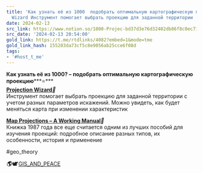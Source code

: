 ```yaml
---
title: 'Как узнать её из 1000  подобрать оптимальную картографическую проекцию Projection
  Wizard Инструмент помогает выбрать проекцию для заданной территории '
date: 2024-02-13
src_link: https://www.notion.so/1000-Projec-bd37d3e76d32402db86f8c0ec71ebff5
src_date: '2024-02-13 20:54:00'
gold_link: https://t.me/rtdlinks/4082?embed=1&mode=tme
gold_link_hash: 155203da73cf5c8e9056ab25cce6f08d
tags:
- '#host_t_me'
---
```


**Как узнать её из 1000? – подобрать оптимальную картографическую проекцию*****⭐️***  
[**Projection Wizard**](https://projectionwizard.org/)***🧙***  
Инструмент помогает выбрать проекцию для заданной территории с учетом разных параметров искажений. Можно увидеть, как будет меняться карта при изменении характеристик  
  
[**Map Projections – A Working Manual**](https://pubs.usgs.gov/pp/1395/report.pdf)***📕***  
Книжка 1987 года все еще считается одним из лучших пособий для изучения проекций: подробное описание разных типов, их особенности, история и применение  
  
#geo\_theory  
  
***🌎******🕊***[️](https://t.me/GIS_PEACE) [GIS\_AND\_PEACE](https://t.me/GIS_PEACE)